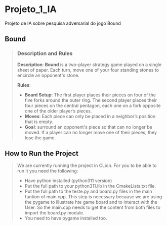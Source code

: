 # Projeto_1_IA
Projeto de IA sobre pesquisa adversarial do jogo Bound 

## Bound

>### Description and Rules
>**Description**: **Bound** is a two-player strategy game played on a single sheet of
   paper. Each turn, move one of your four standing stones to encircle an opponent's
   stone.
> 
>**Rules**:
> - **Board Setup**: The first player places their pieces on four of the five forks around
    the outer ring. The second player places their four pieces on the central
    pentagon, each one on a fork opposite one of the older player’s pieces. 
> - **Moves**: Each piece can only be placed in a neighbor’s position that is empty. 
> - **Goal**: surround an opponent's piece so that can no longer be moved. If a player
    can no longer move one of their pieces, they lose the game.


## How to Run the Project
> We are currently running the project in CLion. For you to be able to run it you need the following:
>  - Have python installed (python311 version)
>  - Put the full path to your python311.lib in the CmakeLists.txt file.
>  - Put the full path to the teste.py and board.py files in the main funtion of main.cpp. This step is necessary because we are using the pygame to illustrate hte game board and to interact with the User. So the main.cpp needs to get the content from both files to import the board.py module.
>  - You need to have pygame installed too.